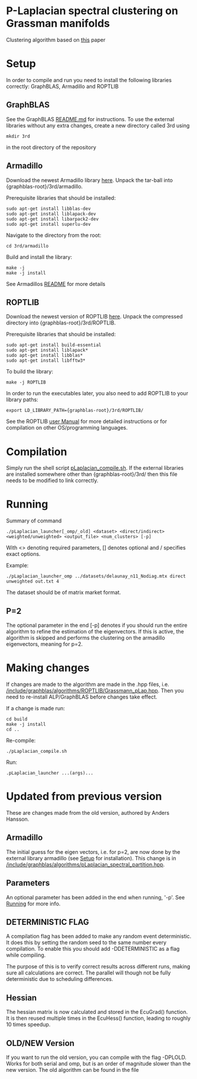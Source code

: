 
# P-Laplacian spectral clustering on Grassman manifolds
Clustering algorithm based on [this](https://link.springer.com/article/10.1007/s10994-021-06108-1) paper
# Setup    
In order to compile and run you need to install the following libraries correctly: GraphBLAS, Armadillo and ROPTLIB
## GraphBLAS
See the GraphBLAS [README.md](README.md) for instructions.
To use the external libraries without any extra changes, create a new directory called 3rd using
```
mkdir 3rd
```
in the root directory of the repository
## Armadillo
Download the newest Armadillo library [here](https://arma.sourceforge.net/download.html). Unpack the tar-ball into {graphblas-root}/3rd/armadillo. 

Prerequisite libraries that should be installed:
```
sudo apt-get install libblas-dev
sudo apt-get install liblapack-dev
sudo apt-get install libarpack2-dev
sudo apt-get install superlu-dev
```

Navigate to the directory from the root:
```
cd 3rd/armadillo
```
Build and install the library:
```
make -j 
make -j install
```

See Armadillos [README](/3rd/armadillo/README.md) for more details
## ROPTLIB
Download the newest version of ROPTLIB [here](https://github.com/whuang08/ROPTLIB/releases). Unpack the compressed directory into {graphblas-root}/3rd/ROPTLIB. 

Prerequisite libraries that should be installed:
```
sudo apt-get install build-essential
sudo apt-get install liblapack*
sudo apt-get install libblas*
sudo apt-get install libfftw3*
```

To build the library:
```
make -j ROPTLIB
```

In order to run the executables later, you also need to add ROPTLIB to your library paths:
```
export LD_LIBRARY_PATH={graphblas-root}/3rd/ROPTLIB/
```

See the ROPTLIB [user Manual](https://github.com/whuang08/ROPTLIB/releases/download/0.8/USER_MANUAL_2020-08-11.pdf) for more detailed instructions or for compilation on other OS/programming languages.

# Compilation
Simply run the shell script [pLaplacian_compile.sh](./pLaplacian_compile.sh).
If the external libraries are installed somewhere other than {graphblas-root}/3rd/ then this file needs to be modified to link correctly.

# Running
Summary of command
```
./pLaplacian_launcher[_omp/_old] <dataset> <direct/indirect> <weighted/unweighted> <output_file> <num_clusters> [-p]
```
With <> denoting required parameters, [] denotes optional and / specifies exact options.

Example: 
```
./pLaplacian_launcher_omp ../datasets/delaunay_n11_Nodiag.mtx direct unweighted out.txt 4
```
The dataset should be of matrix market format.

## P=2
The optional parameter in the end [-p] denotes if you should run the entire algorithm to refine the estimation of the eigenvectors. If this is active, the algorithm is skipped and performs the clustering on the armadillo eigenvectors, meaning for p=2.

# Making changes
If changes are made to the algorithm are made in the .hpp files, i.e. [/include/graphblas/algorithms/ROPTLIB/Grassmann_pLap.hpp](/include/graphblas/algorithms/ROPTLIB/Grassmann_pLap.hpp). Then you need to re-install ALP/GraphBLAS before changes take effect. 

If a change is made run:
```
cd build 
make -j install
cd ..
```
Re-compile:
```
./pLaplacian_compile.sh
```
Run:
```
.pLaplacian_launcher ...(args)... 
```

# Updated from previous version
These are changes made from the old version, authored by Anders Hansson.

## Armadillo
The initial guess for the eigen vectors, i.e. for p=2, are now done by the external library armadillo (see [Setup](#setup) for installation).
This change is in [/include/graphblas/algorithms/pLaplacian_spectral_partition.hpp](/include/graphblas/algorithms/pLaplacian_spectral_partition.hpp).

## Parameters
An optional parameter has been added in the end when running, '-p'. 
See [Running](#running) for more info.

## DETERMINISTIC FLAG
A compilation flag has been added to make any random event deterministic. It does this by setting the random seed to the same number every compilation. To enable this you should add -DDETERMINISTIC as a flag while compiling.

The purpose of this is to verify correct results across different runs, making sure all calculations are correct. The parallel will though not be fully deterministic due to scheduling differences.

## Hessian
The hessian matrix is now calculated and stored in the EcuGrad() function. It is then reused multiple times in the EcuHess() function, leading to roughly 10 times speedup.

## OLD/NEW Version
If you want to run the old version, you can compile with the flag -DPLOLD. Works for both serial and omp, but is an order of magnitude slower than the new version. The old algorithm can be found in the file [](/include/graphblas/algorithms/ROPTLIB/Grassmann_pLap_old.hpp)

